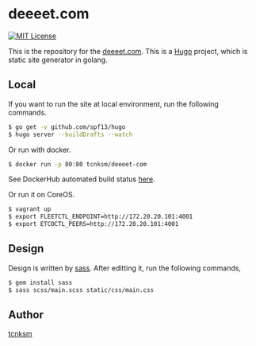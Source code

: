 deeeet.com
====

[![MIT License](http://img.shields.io/badge/license-MIT-blue.svg?style=flat-square)][license]

[license]: https://github.com/tcnksm/deeeet.com/blob/master/LICENSE

This is the repository for the [deeeet.com](http://deeeet.com/). This is a [Hugo](http://gohugo.io/) project, which is static site generator in golang.

## Local

If you want to run the site at local environment, run the following commands.

```bash
$ go get -v github.com/spf13/hugo
$ hugo server --buildDrafts --watch
```

Or run with docker.

```bash
$ docker run -p 80:80 tcnksm/deeeet-com
```

See DockerHub automated build status [here](https://registry.hub.docker.com/u/tcnksm/deeeet-com/).

Or run it on CoreOS.

```bash
$ vagrant up
$ export FLEETCTL_ENDPOINT=http://172.20.20.101:4001
$ export ETCDCTL_PEERS=http://172.20.20.101:4001
```

## Design

Design is written by [sass](http://sass-lang.com/). After editting it, run the following commands,

```bash
$ gem install sass
$ sass scss/main.scss static/css/main.css
```

## Author

[tcnksm](https://github.com/tcnksm)
